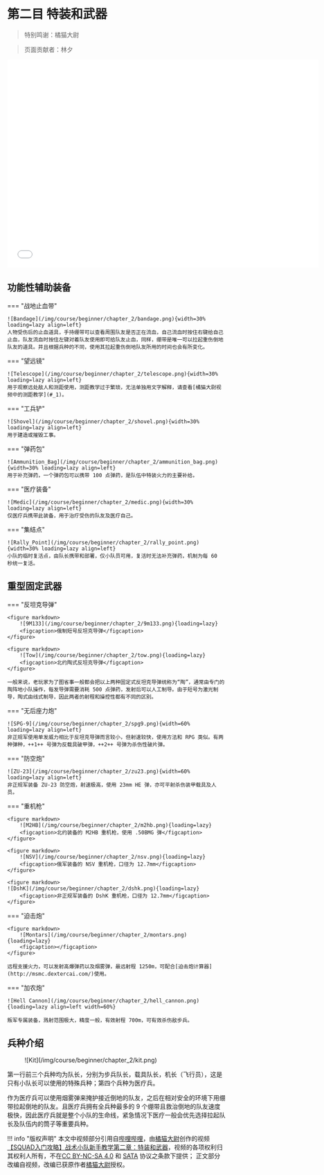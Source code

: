 # 第二目 特装和武器

> 特别鸣谢：橘猫大尉

> 页面贡献者：林夕

<iframe src="//player.bilibili.com/player.html?aid=339984933&bvid=BV1jR4y1c7SK&cid=556112937&page=1" height="480" width="720" scrolling="no" border="0" frameborder="no" framespacing="0" allowfullscreen="true"> </iframe>

## 功能性辅助装备

=== "战地止血带"

    ![Bandage](/img/course/beginner/chapter_2/bandage.png){width=30% loading=lazy align=left}
    人物受伤后的止血道具，手持绷带可以查看周围队友是否正在流血，自己流血时按住右键给自己止血，队友流血时按住左键对着队友使用即可给队友止血，同样，绷带是唯一可以拉起重伤倒地队友的道具。并且根据兵种的不同，使用其拉起重伤倒地队友所用的时间也会有所变化。

=== "望远镜"

    ![Telescope](/img/course/beginner/chapter_2/telescope.png){width=30% loading=lazy align=left}
    用于观察远处敌人和测距使用，测距教学过于繁琐，无法单独用文字解释，请查看[橘猫大尉视频中的测距教学](#_1)。
    
=== "工兵铲"

    ![Shovel](/img/course/beginner/chapter_2/shovel.png){width=30% loading=lazy align=left}
    用于建造或摧毁工事。

=== "弹药包"

    ![Ammunition_Bag](/img/course/beginner/chapter_2/ammunition_bag.png){width=30% loading=lazy align=left}
    用于补充弹药，一个弹药包可以携带 100 点弹药，是队伍中特装火力的主要补给。    

=== "医疗装备"

    ![Medic](/img/course/beginner/chapter_2/medic.png){width=30% loading=lazy align=left}
    仅医疗兵携带此装备，用于治疗受伤的队友及医疗自己。

=== "集结点"

    ![Rally_Point](/img/course/beginner/chapter_2/rally_point.png){width=30% loading=lazy align=left}
    小队的临时复活点，由队长携带和部署，仅小队员可用，复活时无法补充弹药，机制为每 60 秒统一复活。

## 重型固定武器

=== "反坦克导弹"

    <figure markdown>
        ![9M133](/img/course/beginner/chapter_2/9m133.png){loading=lazy}
        <figcaption>俄制短号反坦克导弹</figcaption>
    </figure>

    <figure markdown>
        ![Tow](/img/course/beginner/chapter_2/tow.png){loading=lazy}
        <figcaption>北约陶式反坦克导弹</figcaption>
    </figure>

    一般来说，老玩家为了图省事一般都会把以上两种固定式反坦克导弹统称为“陶”，通常由专门的陶阵地小队操作，每发导弹需要消耗 500 点弹药，发射后可以人工制导。由于短号为激光制导，陶式由线式制导，因此两者的射程和操控性都有不同的区别。

=== "无后座力炮"

    ![SPG-9](/img/course/beginner/chapter_2/spg9.png){width=60% loading=lazy align=left}
    非正规军使用单发威力相比于反坦克导弹而言较小，但射速较快，使用方法和 RPG 类似。有两种弹种，++1++ 号弹为反载具破甲弹，++2++ 号弹为杀伤性破片弹。

=== "防空炮"

    ![ZU-23](/img/course/beginner/chapter_2/zu23.png){width=60% loading=lazy align=left}
    非正规军装备 ZU-23 防空炮，射速极高，使用 23mm HE 弹，亦可平射杀伤装甲载具及人员。

=== "重机枪"

    <figure markdown>
        ![M2HB](/img/course/beginner/chapter_2/m2hb.png){loading=lazy}
        <figcaption>北约装备的 M2HB 重机枪，使用 .50BMG 弹</figcaption>
    </figure>
    
    <figure markdown>
        ![NSV](/img/course/beginner/chapter_2/nsv.png){loading=lazy}
        <figcaption>俄军装备的 NSV 重机枪，口径为 12.7mm</figcaption>
    </figure>
    
    <figure markdown>
    ![DshK](/img/course/beginner/chapter_2/dshk.png){loading=lazy}
        <figcaption>非正规军装备的 DshK 重机枪，口径为 12.7mm</figcaption>
    </figure>
    
=== "迫击炮"

    <figure markdown>
        ![Montars](/img/course/beginner/chapter_2/montars.png){loading=lazy}
        <figcaption></figcaption>
    </figure>
    
    远程支援火力，可以发射高爆弹药以及烟雾弹，最远射程 1250m，可配合[迫击炮计算器](http://msmc.dextercai.com/)使用。

=== "加农炮"

    ![Hell Cannon](/img/course/beginner/chapter_2/hell_cannon.png){loading=lazy align=left width=60%}

    叛军专属装备，溅射范围极大，精度一般，有效射程 700m，可有效杀伤敌步兵。

## 兵种介绍

<figure markdown>
   ![Kit](/img/course/beginner/chapter_2/kit.png)
   <figcaption></figcaption>
</figure>

第一行前三个兵种均为队长，分别为步兵队长，载具队长，机长（飞行员），这是只有小队长可以使用的特殊兵种；第四个兵种为医疗兵。

作为医疗兵可以使用烟雾弹来掩护接近倒地的队友，之后在相对安全的环境下用绷带拉起倒地的队友。且医疗兵拥有全兵种最多的 9 个绷带且救治倒地的队友速度极快，因此医疗兵就是整个小队的生命线，紧急情况下医疗一般会优先选择拉起队长及队伍内的筒子等重要兵种。

!!! info "版权声明"
    本文中视频部分引用自[哔哩哔哩](https://www.bilibili.com)，由[橘猫大尉](https://space.bilibili.com/162372711)创作的视频[【SQUAD入门攻略】战术小队新手教学第二章：特装和武器](https://www.bilibili.com/video/bv1jr4y1c7sk)，视频的各项权利归其权利人所有，不在[CC BY-NC-SA 4.0](https://creativecommons.org/licenses/by-nc-sa/4.0/deed.zh) 和 [SATA](https://github.com/ztrix/sata-license) 协议之条款下提供；
    正文部分改编自视频，改编已获原作者[橘猫大尉](https://space.bilibili.com/162372711)授权。